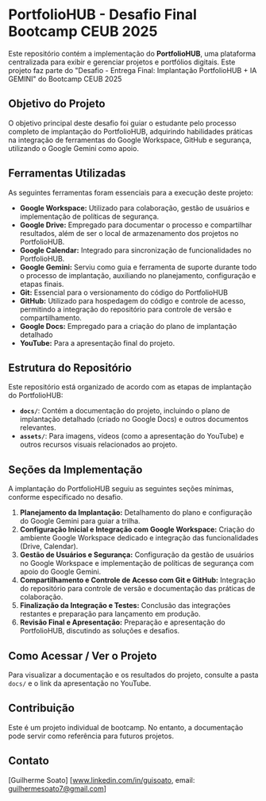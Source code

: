 # PortfolioHUB - Desafio Final Bootcamp CEUB 2025

Este repositório contém a implementação do **PortfolioHUB**, uma plataforma centralizada para exibir e gerenciar projetos e portfólios digitais. Este projeto faz parte do "Desafio - Entrega Final: Implantação PortfolioHUB + IA GEMINI" do Bootcamp CEUB 2025

## Objetivo do Projeto

O objetivo principal deste desafio foi guiar o estudante pelo processo completo de implantação do PortfolioHUB, adquirindo habilidades práticas na integração de ferramentas do Google Workspace, GitHub e segurança, utilizando o Google Gemini como apoio.

## Ferramentas Utilizadas

As seguintes ferramentas foram essenciais para a execução deste projeto:

* **Google Workspace:** Utilizado para colaboração, gestão de usuários e implementação de políticas de segurança.
* **Google Drive:** Empregado para documentar o processo e compartilhar resultados, além de ser o local de armazenamento dos projetos no PortfolioHUB.
* **Google Calendar:** Integrado para sincronização de funcionalidades no PortfolioHUB.
* **Google Gemini:** Serviu como guia e ferramenta de suporte durante todo o processo de implantação, auxiliando no planejamento, configuração e etapas finais.
* **Git:** Essencial para o versionamento do código do PortfolioHUB
* **GitHub:** Utilizado para hospedagem do código e controle de acesso, permitindo a integração do repositório para controle de versão e compartilhamento.
* **Google Docs:** Empregado para a criação do plano de implantação detalhado
* **YouTube:** Para a apresentação final do projeto.

## Estrutura do Repositório

Este repositório está organizado de acordo com as etapas de implantação do PortfolioHUB:

* **`docs/`**: Contém a documentação do projeto, incluindo o plano de implantação detalhado (criado no Google Docs) e outros documentos relevantes.
* **`assets/`**: Para imagens, vídeos (como a apresentação do YouTube) e outros recursos visuais relacionados ao projeto.

## Seções da Implementação

A implantação do PortfolioHUB seguiu as seguintes seções mínimas, conforme especificado no desafio.
1.  **Planejamento da Implantação:** Detalhamento do plano e configuração do Google Gemini para guiar a trilha.
2.  **Configuração Inicial e Integração com Google Workspace:** Criação do ambiente Google Workspace dedicado e integração das funcionalidades (Drive, Calendar).
3.  **Gestão de Usuários e Segurança:** Configuração da gestão de usuários no Google Workspace e implementação de políticas de segurança com apoio do Google Gemini.
4.  **Compartilhamento e Controle de Acesso com Git e GitHub:** Integração do repositório para controle de versão e documentação das práticas de colaboração.
5.  **Finalização da Integração e Testes:** Conclusão das integrações restantes e preparação para lançamento em produção.
6.  **Revisão Final e Apresentação:** Preparação e apresentação do PortfolioHUB, discutindo as soluções e desafios.

## Como Acessar / Ver o Projeto

Para visualizar a documentação e os resultados do projeto, consulte a pasta `docs/` e o link da apresentação no YouTube.

## Contribuição

Este é um projeto individual de bootcamp. No entanto, a documentação pode servir como referência para futuros projetos.

## Contato

[Guilherme Soato]
[www.linkedin.com/in/guisoato, email: guilhermesoato7@gmail.com]
